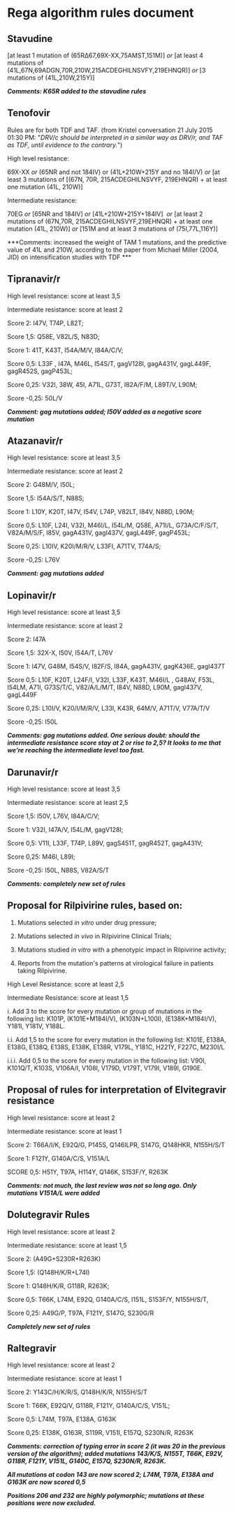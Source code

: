Rega algorithm rules document 
==============================

## Stavudine

\[at least 1 mutation of (65R∆67,69X-XX,75AMST,151M)\] *or* \[at least 4
mutations of (41L,67N,69ADGN,70R,210W,215ACDEGHILNSVFY,219EHNQR)\] *or*
\[3 mutations of (41L,210W,215Y)\]

***Comments: K65R added to the stavudine rules***


## Tenofovir

Rules are for both TDF and TAF. (from Kristel conversation 21 July 2015 01:30 PM: "*DRV/c should be interpreted in a similar way as DRV/r, and TAF as TDF, until evidence to the contrary.*")

High level resistance:

69X-XX *or* (65NR and not 184IV) or (41L+210W+215Y and no 184I/V) *or*
\[at least 3 mutations of \[(67N, 70R, 215ACDEGHILNSVYF, 219EHNQR) + at
least one mutation (41L, 210W)\]

Intermediate resistance:

70EG *or* \[65NR and 184IV\] *or* \[41L+210W+215Y+184IV\]  *or* \[at
least 2 mutations of (67N,70R, 215ACDEGHILNSVYF,219EHNQR) + at least one
mutation (41L, 210W)\] *or* \[151M and at least 3 mutations of
(75I,77L,116Y)\]

***Comments: increased the weight of TAM 1 mutations, and the predictive
value of 41L and 210W, according to the paper from Michael Miller (2004,
JID) on intensification studies with TDF ***


## Tipranavir/r

High level resistance: score at least 3,5

Intermediate resistance: score at least 2

Score 2: I47V, T74P, L82T;

Score 1,5: Q58E, V82L/S, N83D;

Score 1: 41T, K43T, I54A/M/V, I84A/C/V; 

Score 0,5: L33F , I47A, M46L, I54S/T, gagV128I, gagA431V, gagL449F,
gagR452S, gagP453L;

Score 0,25: V32I, 38W, 45I, A71L, G73T, I82A/F/M, L89T/V, L90M;

Score -0,25: 50L/V

***Comment: gag mutations added; I50V added as a negative score mutation***


## Atazanavir/r

High level resistance: score at least 3,5

Intermediate resistance: score at least 2

Score 2: G48M/V, I50L;

Score 1,5: I54A/S/T, N88S; 

Score 1: L10Y, K20T, I47V, I54V, L74P, V82LT, I84V, N88D, L90M;

Score 0,5: L10F, L24I, V32I, M46I/L, I54L/M, Q58E, A71I/L, G73A/C/F/S/T,
V82A/M/S/F, I85V, gagA431V, gagI437V, gagL449F, gagP453L;

Score 0,25: L10IV, K20I/M/R/V, L33FI, A71TV, T74A/S; 

Score -0,25: L76V

***Comment: gag mutations added***


## Lopinavir/r

High level resistance: score at least 3,5

Intermediate resistance: score at least 2

Score 2: I47A

Score 1,5: 32X-X, I50V, I54A/T, L76V

Score 1: I47V, G48M, I54S/V, I82F/S, I84A, gagA431V, gagK436E, gagI437T

Score 0,5: L10F, K20T, L24F/I, V32I, L33F, K43T, M46I/L , G48AV, F53L,
I54LM, A71I, G73S/T/C, V82/A/L/M/T, I84V, N88D, L90M, gagI437V,
gagL449F 

Score 0,25: L10I/V, K20/I/M/R/V, L33I, K43R, 64M/V, A71T/V, V77A/T/V

Score -0,25: I50L 

***Comments: gag mutations added. One serious doubt: should the
intermediate resistance score stay at 2 or rise to 2,5? It looks to me
that we’re reaching the intermediate level too fast.***


## Darunavir/r

High level resistance: score at least 3,5

Intermediate resistance: score at least 2,5

Score 1,5: I50V, L76V, I84A/C/V;

Score 1: V32I, I47A/V, I54L/M, gagV128I;

Score 0,5: V11I, L33F, T74P, L89V, gagS451T, gagR452T, gagA431V;

Score 0,25: M46I, L89I;

Score -0,25: I50L, N88S, V82A/S/T

***Comments: completely new set of rules***

Proposal for Rilpivirine rules, based on:
-----------------------------------------

1.  Mutations selected *in vitro* under drug pressure;

2.  Mutations selected *in vivo* in Rilpivirine Clinical Trials;

3.  Mutations studied *in vitro* with a phenotypic impact in Rilpivirine
    activity;

4.  Reports from the mutation's patterns at virological failure in
    patients taking Rilpivirine.

High Level Resistance: score at least 2,5

Intermediate Resistance: score at least 1,5

i\. Add 3 to the score for every mutation or group of mutations in the
following list: K101P, (K101E+M184I/V), (K103N+L100I), (E138K+M184I/V),
Y181I, Y181V, Y188L.

i.i. Add 1,5 to the score for every mutation in the following list:
K101E, E138A, E138G, E138Q, E138S, E138K, E138R, V179L, Y181C, H221Y,
F227C, M230I/L

i.i.i. Add 0,5 to the score for every mutation in the following list:
V90I, K101Q/T, K103S, V106A/I, V108I, V179D, V179T, V179I, V189I, G190E.

Proposal of rules for interpretation of Elvitegravir resistance
---------------------------------------------------------------

High level resistance: score at least 2

Intermediate resistance: score at least 1

Score 2: T66A/I/K, E92Q/G, P145S, Q146ILPR, S147G, Q148HKR, N155H/S/T

Score 1: F121Y, G140A/C/S, V151A/L

SCORE 0,5: H51Y, T97A, H114Y, Q146K, S153F/Y, R263K

***Comments: not much, the last review was not so long ago. Only
mutations V151A/L were added***


## Dolutegravir Rules 

High level resistance: score at least 2

Intermediate resistance: score at least 1,5

Score 2: (A49G+S230R+R263K)

Score 1,5: (Q148H/K/R+L74I)

Score 1: Q148H/K/R, G118R, R263K;

Score 0,5: T66K, L74M, E92Q, G140A/C/S, I151L, S153F/Y, N155H/S/T,

Score 0,25: A49G/P, T97A, F121Y, S147G, S230G/R

***Completely new set of rules***

## Raltegravir

High level resistance: score at least 2

Intermediate resistance: score at least 1

Score 2: Y143C/H/K/R/S, Q148H/K/R, N155H/S/T

Score 1: T66K, E92Q/V, G118R, F121Y, G140A/C/S, V151L;

Score 0,5: L74M, T97A, E138A, G163K

Score 0,25: E138K, G163R, S119R, V151I, E157Q, S230N/R, R263K

***Comments: correction of typing error in score 2 (it was 20 in the
previous version of the algorithm); added mutations 143/K/S, N155T,
T66K, E92V, G118R, F121Y, V151L, G140C, E157Q, S230N/R, R263K.***

***All mutations at codon 143 are now scored 2; L74M, T97A, E138A and
G163K are now scored 0,5***

***Positions 206 and 232 are highly polymorphic; mutations at these
positions were now excluded.***


